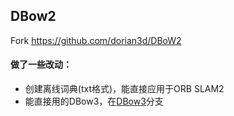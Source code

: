 ## DBow2 
Fork <https://github.com/dorian3d/DBoW2>  
#### 做了一些改动：
* 创建离线词典(txt格式)，能直接应用于ORB SLAM2
* 能直接用的DBow3，在[DBow3](https://github.com/itswcg/DBow/tree/DBow3)分支

